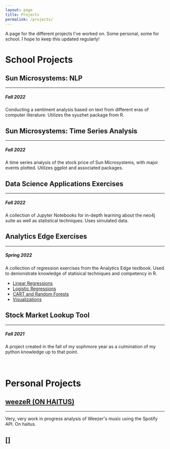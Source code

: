 ```yaml
---
layout: page
title: Projects
permalink: /projects/
---
```


A page for the different projects I've worked on. Some personal, some for school. I hope to keep this updated regularly!

# School Projects  

## Sun Microsystems: NLP
---
##### Fall 2022
Conducting a sentiment analysis based on text from different eras of computer literature. Utilizes the syuzhet package from R.

## Sun Microsystems: Time Series Analysis
---
##### Fall 2022
A time series analysis of the stock price of Sun Microsystems, with major events plotted. Utilizes ggplot and associated packages.

## Data Science Applications Exercises
---
##### Fall 2022
A collection of Jupyter Notebooks for in-depth learning about the neo4j suite as well as statistical techniques. Uses simulated data.

## Analytics Edge Exercises
---
##### Spring 2022
A collection of regression exercises from the Analytics Edge textbook. Used to demonstrate knowledge of statisical techniques and competency in R. 
- [Linear Regressions](https://github.com/ethanmarcano/regression-exercises) 
- [Logistic Regressions](https://github.com/ethanmarcano/Logistic-Regressions)
- [CART and Random Forests](https://github.comhttps://github.com/ethanmarcano/CART-and-Random-Forests)
- [Visualizations](https://github.com/ethanmarcano/Data-Viz)

## Stock Market Lookup Tool
---
##### Fall 2021
A project created in the fall of my sophmore year as a culmination of my python knowledge up to that point.

# <br>Personal Projects </br>

## [weezeR (ON HAITUS)](https://github.com/ethanmarcano/weezeR)
---
Very, very work in progress analysis of Weezer's music using the Spotify API. On haitus.

## []